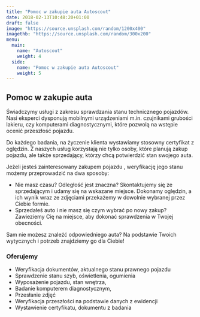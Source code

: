 ```yaml
---
title: "Pomoc w zakupie auta Autoscout"
date: 2018-02-13T10:48:20+01:00
draft: false
image: "https://source.unsplash.com/random/1200x400"
imagethb: "https://source.unsplash.com/random/300x200"
menu:
  main:
    name: "Autoscout"
    weight: 4
  side:
    name: "Pomoc w zakupie auta Autoscout"
    weight: 5
---
```

## Pomoc w zakupie auta
Świadczymy usługi z zakresu sprawdzania stanu technicznego pojazdów. Nasi eksperci dysponują mobilnymi urządzeniami m.in. czujnikami grubości lakieru, czy komputerami diagnostycznymi, które pozwolą na wstępie ocenić przeszłość pojazdu.

Do każdego badania, na życzenie klienta wystawiamy stosowny certyfikat z oględzin. Z naszych usług korzystają nie tylko osoby, które planują zakup pojazdu, ale także sprzedający, którzy chcą potwierdzić stan swojego auta. 

Jeżeli jesteś zainteresowany zakupem pojazdu , weryfikację jego stanu możemy przeprowadzić na dwa sposoby:

* Nie masz czasu? Odległość jest znaczna? Skontaktujemy się ze sprzedającym i udamy się na wskazane miejsce. Dokonamy oględzin, a ich wynik wraz ze zdjęciami przekażemy w dowolnie wybranej przez Ciebie formie. 
* Sprzedałeś auto i nie masz się czym wybrać po nowy zakup? Zawieziemy Cię na miejsce, aby dokonać sprawdzenia w Twojej obecności. 

<p class="highlight"> Sam nie możesz znaleźć odpowiedniego auta? Na podstawie Twoich wytycznych i potrzeb znajdziemy go dla Ciebie!</p>

### Oferujemy

* Weryfikacja dokumentów, aktualnego stanu prawnego pojazdu
* Sprawdzenie stanu szyb, oświetlenia, ogumienia
* Wyposażenie pojazdu, stan wnętrza,
* Badanie komputerem diagnostycznym, 
* Przesłanie zdjęć 
* Weryfikacja przeszłości na podstawie danych z ewidencji
* Wystawienie certyfikatu, dokumentu z badania


